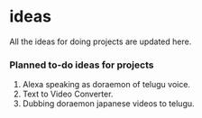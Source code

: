 # ideas
All the ideas for doing projects are updated here.

### Planned to-do ideas for projects
1. Alexa speaking as doraemon of telugu voice.
2. Text to Video Converter.
3. Dubbing doraemon japanese videos to telugu.

